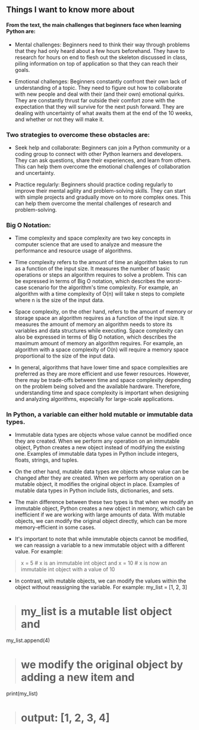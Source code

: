 ## Things I want to know more about

#### From the text, the main challenges that beginners face when learning Python are:

- Mental challenges: Beginners need to think their way through problems that they had only heard about a few hours beforehand. They have to research for hours on end to flesh out the skeleton discussed in class, piling information on top of application so that they can reach their goals.

- Emotional challenges: Beginners constantly confront their own lack of understanding of a topic. They need to figure out how to collaborate with new people and deal with their (and their own) emotional quirks. They are constantly thrust far outside their comfort zone with the expectation that they will survive for the next push forward. They are dealing with uncertainty of what awaits them at the end of the 10 weeks, and whether or not they will make it.

### Two strategies to overcome these obstacles are:

- Seek help and collaborate: Beginners can join a Python community or a coding group to connect with other Python learners and developers. They can ask questions, share their experiences, and learn from others. This can help them overcome the emotional challenges of collaboration and uncertainty.

- Practice regularly: Beginners should practice coding regularly to improve their mental agility and problem-solving skills. They can start with simple projects and gradually move on to more complex ones. This can help them overcome the mental challenges of research and problem-solving.

### Big O Notation:

- Time complexity and space complexity are two key concepts in computer science that are used to analyze and measure the performance and resource usage of algorithms.

- Time complexity refers to the amount of time an algorithm takes to run as a function of the input size. It measures the number of basic operations or steps an algorithm requires to solve a problem. This can be expressed in terms of Big O notation, which describes the worst-case scenario for the algorithm's time complexity. For example, an algorithm with a time complexity of O(n) will take n steps to complete where n is the size of the input data.

- Space complexity, on the other hand, refers to the amount of memory or storage space an algorithm requires as a function of the input size. It measures the amount of memory an algorithm needs to store its variables and data structures while executing. Space complexity can also be expressed in terms of Big O notation, which describes the maximum amount of memory an algorithm requires. For example, an algorithm with a space complexity of O(n) will require a memory space proportional to the size of the input data.

- In general, algorithms that have lower time and space complexities are preferred as they are more efficient and use fewer resources. However, there may be trade-offs between time and space complexity depending on the problem being solved and the available hardware. Therefore, understanding time and space complexity is important when designing and analyzing algorithms, especially for large-scale applications.

### In Python, a variable can either hold mutable or immutable data types.

- Immutable data types are objects whose value cannot be modified once they are created. When we perform any operation on an immutable object, Python creates a new object instead of modifying the existing one. Examples of immutable data types in Python include integers, floats, strings, and tuples.

- On the other hand, mutable data types are objects whose value can be changed after they are created. When we perform any operation on a mutable object, it modifies the original object in place. Examples of mutable data types in Python include lists, dictionaries, and sets.

- The main difference between these two types is that when we modify an immutable object, Python creates a new object in memory, which can be inefficient if we are working with large amounts of data. With mutable objects, we can modify the original object directly, which can be more memory-efficient in some cases.

- It's important to note that while immutable objects cannot be modified, we can reassign a variable to a new immutable object with a different value. For example:
> x = 5  # x is an immutable int object and 
> x = 10 # x is now an immutable int object with a value of 10

- In contrast, with mutable objects, we can modify the values within the object without reassigning the variable. For example:
my_list = [1, 2, 3]  
> # my_list is a mutable list object and
my_list.append(4)   
> # we modify the original object by adding a new item and 
print(my_list)       
> # output: [1, 2, 3, 4]
